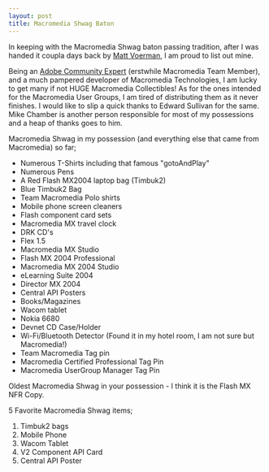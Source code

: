 ```yaml
---
layout: post
title: Macromedia Shwag Baton
---
```


In keeping with the Macromedia Shwag baton passing tradition, after I was handed it coupla days back by [Matt Voerman](http://www.rocketboots.com.au/), I am proud to list out mine.

Being an [Adobe Community Expert](http://www.adobe.com/communities/experts/) (erstwhile Macromedia Team Member), and a much pampered developer of Macromedia Technologies, I am lucky to get many if not HUGE Macromedia Collectibles! As for the ones intended for the Macromedia User Groups, I am tired of distributing them as it never finishes. I would like to slip a quick thanks to Edward Sullivan for the same. Mike Chamber is another person responsible for most of my possessions and a heap of thanks goes to him.

Macromedia Shwag in my possession (and everything else that came from Macromedia) so far;

- Numerous T-Shirts including that famous "gotoAndPlay"
- Numerous Pens
- A Red Flash MX2004 laptop bag (Timbuk2)
- Blue Timbuk2 Bag
- Team Macromedia Polo shirts
- Mobile phone screen cleaners
- Flash component card sets
- Macromedia MX travel clock
- DRK CD's
- Flex 1.5
- Macromedia MX Studio
- Flash MX 2004 Professional
- Macromedia MX 2004 Studio
- eLearning Suite 2004
- Director MX 2004
- Central API Posters
- Books/Magazines
- Wacom tablet
- Nokia 6680
- Devnet CD Case/Holder
- Wi-Fi/Bluetooth Detector (Found it in my hotel room, I am not sure but Macromedia!)
- Team Macromedia Tag pin
- Macromedia Certified Professional Tag Pin
- Macromedia UserGroup Manager Tag Pin

Oldest Macromedia Shwag in your possession - I think it is the Flash MX NFR Copy.

5 Favorite Macromedia Shwag items;

1. Timbuk2 bags
1. Mobile Phone
1. Wacom Tablet
1. V2 Component API Card
1. Central API Poster